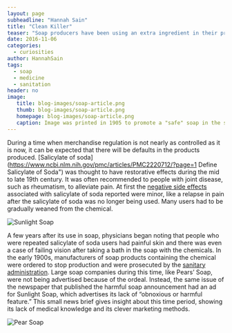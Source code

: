 ```yaml
---
layout: page
subheadline: "Hannah Sain"
title: "Clean Killer"
teaser: "Soap producers have been using an extra ingredient in their product that cleans off more than just dirt. Manufacturers have been adding a chemical in their soaps that can remove skin tissue."
date: 2016-11-06
categories:
  - curiosities
author: HannahSain
tags:
  - soap  
  - medicine  
  - sanitation
header: no
image:
   title: blog-images/soap-article.png
   thumb: blog-images/soap-article.png
   homepage: blog-images/soap-article.png
   caption: Image was printed in 1905 to promote a "safe" soap in the same newspaper issue that mentioned harmful soap products.
---
```

During a time when merchandise regulation is not nearly as controlled as it is now, it can be expected that there will be defaults in the products produced. [Salicylate of soda](https://www.ncbi.nlm.nih.gov/pmc/articles/PMC2220712/?page=1 Define Salicylate of Soda") was thought to have restorative effects during the mid to late 19th century. It was often recommended to people with joint disease, such as rheumatism, to alleviate pain.  At first the [negative side effects](https://www.ncbi.nlm.nih.gov/pmc/articles/PMC1322509/?page=7) associated with salicylate of soda reported were minor, like a relapse in pain after the salicylate of soda was no longer being used. Many users had to be gradually weaned from the chemical.

![Sunlight Soap](https://github.com/dig-eg-gaz/dig-eg-gaz.github.io/blob/master/images/blog-images/soap-ad.png?raw=true)

A few years after its use in soap, physicians began noting that people who were repeated salicylate of soda users had painful skin and there was even a case of failing vision after taking a bath in the soap with the chemicals. In the early 1900s, manufacturers of soap products containing the chemical were ordered to stop production and were prosecuted by the [sanitary administration](https://books.google.com/books?id=5a-Uc3NJuPUC&pg=PA206&lpg=PA206&dq=1905+egyptian+sanitary+administration&source=bl&ots=pGXkko-vu3&sig=P6WCUO4P1BmN_u7Zm8Ny2nSY3Dc&hl=en&sa=X&ved=0ahUKEwi60p_rs4zQAhWSZiYKHXwdDTMQ6AEIHTAA#v=onepage&q=1905%20egyptian%20sanitary%20administration&f=false). Large soap companies during this time, like Pears’ Soap, were not being advertised because of the ordeal. Instead, the same issue of the newspaper that published the harmful soap announcement had an ad for Sunlight Soap, which advertises its lack of “obnoxious or harmful feature.” This small news brief gives insight about this time period, showing its lack of medical knowledge and its clever marketing methods.

![Pear Soap](https://github.com/dig-eg-gaz/dig-eg-gaz.github.io/blob/master/images/blog-images/pear-soap.png?raw=true)
